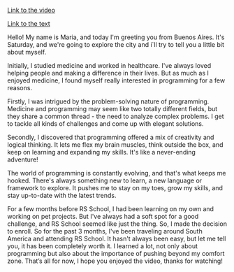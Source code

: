 [Link to the video](https://youtu.be/fYhzLZLHS-Y)


[Link to the text](https://docs.google.com/document/d/1RLydlSrhd1BtcAjB0khPsktyr10aAC7ADSXbyXKJnxk/edit?usp=sharing)

Hello! My name is Maria, and today I'm greeting you from Buenos Aires. It's Saturday, and we're going to explore the city and i`ll try to tell you a little bit about myself.

Initially, I studied medicine and worked in healthcare. I've always loved helping people and making a difference in their lives. But as much as I enjoyed medicine, I found myself really interested in programming for a few reasons.

Firstly, I was intrigued by the problem-solving nature of programming. Medicine and programming may seem like two totally different fields, but they share a common thread - the need to analyze complex problems. I get to tackle all kinds of challenges and come up with elegant solutions. 

Secondly, I discovered that programming offered a mix of creativity and logical thinking. It lets me flex my brain muscles, think outside the box, and keep on learning and expanding my skills. It's like a never-ending adventure!

The world of programming is constantly evolving, and that's what keeps me hooked. There's always something new to learn, a new language or framework to explore. It pushes me to stay on my toes, grow my skills, and stay up-to-date with the latest trends.

For a few months before RS School, I had been learning on my own and working on pet projects. But I've always had a soft spot for a good challenge, and RS School seemed like just the thing. So, I made the decision to enroll. So for the past 3 months, I've been traveling around South America and attending RS School. It hasn't always been easy, but let me tell you, it has been completely worth it. I learned a lot, not only about programming but also about the importance of pushing beyond my comfort zone. That’s all for now, I hope you enjoyed the video, thanks for watching!

